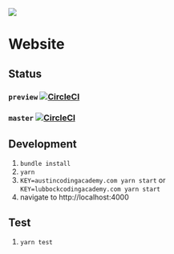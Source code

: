 ![](http://en.gravatar.com/userimage/107370100/a08594145564536138dfaaf072c7b241.png)

# Website

## Status

### `preview` [![CircleCI](https://circleci.com/gh/AustinCodingAcademy/austincodingacademy.com/tree/preview.svg?style=svg)](https://circleci.com/gh/AustinCodingAcademy/austincodingacademy.com/tree/preview)

### `master` [![CircleCI](https://circleci.com/gh/AustinCodingAcademy/austincodingacademy.com/tree/master.svg?style=svg)](https://circleci.com/gh/AustinCodingAcademy/austincodingacademy.com/tree/master)

## Development

1. `bundle install`
2. `yarn`
3. `KEY=austincodingacademy.com yarn start` or `KEY=lubbockcodingacademy.com yarn start`
4. navigate to http://localhost:4000

## Test

1. `yarn test`
